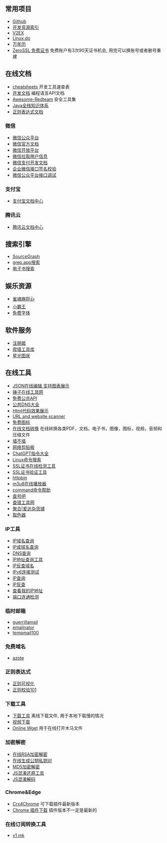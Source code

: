 ## 常用项目
- [Github](https://github.com/dashboard-feed)
- [开发资源索引](https://free-for.dev/#/)
- [V2EX](https://www.v2ex.com/)
- [Linux.do](https://linux.do/)
- [万年历](https://wannianli.tianqi.com/)
- [ZeroSSL 免费证书](https://app.zerossl.com/dashboard) 免费账户有3次90天证书机会, 用完可以换账号或者删号重建

## 在线文档
- [cheatsheets](https://devhints.io/)  开发工具速查表
- [开发文档](https://devdocs.io/)  编程语言API文档
- [Awesome-Redteam](https://github.com/Threekiii/Awesome-Redteam/blob/master/README.md)  安全工具集
- [Java全栈知识体系](https://pdai.tech/)
- [正则表达式文档](https://github.com/ziishaned/learn-regex/blob/master/translations/README-cn.md)

### 微信
- [微信公众平台](https://mp.weixin.qq.com/)
- [微信官方文档](https://developers.weixin.qq.com/doc/)
- [微信开放平台](https://open.weixin.qq.com/)
- [微信拉取用户信息](https://wohugb.gitbooks.io/wechat/content/authorize/step_four.html)
- [微信支付开发文档](https://pay.weixin.qq.com/wiki/doc/api/jsapi.php?chapter=1_1)
- [企业微信接口签名校验](https://work.weixin.qq.com/api/jsapisign)
- [微信公众平台接口调试](https://mp.weixin.qq.com/debug/)

### 支付宝
- [支付宝文档中心](https://opendocs.alipay.com/open/common/abilitymap)

### 腾讯云
- [腾讯云文档中心](https://cloud.tencent.com/document/product)

## 搜索引擎
- [SourceGraph](https://sourcegraph.com/search)
- [grep.app搜索](https://grep.app/)
- [电子书搜索](https://book.tstrs.me/)

## 娱乐资源
- [雀魂麻将👍](https://game.maj-soul.com/1/)
- [小霸王](https://www.yikm.net/)
- [免费字体](https://wangchujiang.com/free-font/)

## 软件服务
- [注册姬](https://tools.565676.xyz/)
- [爬墙工具库](https://repo.trojan-cdn.com/)
- [星光图床](https://stardots.ink/zh)

## 在线工具
- [JSON在线编辑 支持图表展示](https://json4u.cn/editor)
- [锤子在线工具网](https://www.toolhelper.cn/)
- [免费公共API](https://www.freepublicapis.com/)
- [公共DNS大全](https://toolb.cn/publicdns)
- [Html代码效果展示](https://www.runoob.com/try/try.php?filename=trycss_navbar_vertical&basepath=0)
- [URL and website scanner](https://urlscan.io/)
- [免费图标](https://icon-icons.com/zh/)
- [在线文档转换](https://www.aconvert.com/cn/)  在线转换各类PDF，文档，电子书，图像，图标，视频，音频和压缩文件  
- [墙不墙](https://downforeveryoneorjustme.com/)
- [网络剪贴板](https://netcut.cn/)
- [ChatGPT指令大全](https://www.explainthis.io/zh-hans/chatgpt)
- [Linux命令搜索](https://wangchujiang.com/linux-command/)
- [SSL证书在线检测工具](https://csr.chinassl.net/ssl-checker.html)
- [SSL证书验证工具](https://www.dute.org/ssl-validate)
- [httpbin](http://www.httpbin.org/)
- [m3u8在线播放器](http://m3u8player.org/)
- [command命令帮助](https://commandnotfound.cn/)
- [查号吧](https://www.chahaoba.com/)
- [查错工具网](http://24log.chacuo.net/)
- [聚合|爱达杂货铺](https://adzhp.cn/)
- [取色器](https://www.jyshare.com/front-end/6210/#f4329c)
### IP工具
- [IP域名查询](https://ping0.cc/)
- [IP或域名查询](https://site.ip138.com/)
- [DNS查询](https://ipw.cn/dns/)
- [IP地址查询工具](https://zh-hans.ipshu.com/)
- [IP反查域名](https://www.dnsgrep.cn/ip)
- [IPv6连接测试](https://test-ipv6.com/index.html.zh_CN)
- [IP查询](https://ip.ainou.moe/)
- [IP反查](https://dns.aizhan.com/)
- [查看我的IP地址](https://ip.skk.moe)
- [端口连通检测](http://port.ping.pe/)
### 临时邮箱
- [guerrillamail](https://www.guerrillamail.com/zh/inbox)
- [emailnator](https://www.emailnator.com/)
- [tempmail100](https://tempmail100.com/zh-cn/)
### 免费域名
- [azote](https://www.azote.org/index.html)
### 正则表达式
- [正则可视化](https://regex-vis.com/)
- [正则校验101](https://regex101.com/)
### 下载工具
- [下载工具](https://d.serctl.com/) 离线下载文件, 用于本地下载慢的情况
- [视频下载](https://cobalt.tools/)
- [Online Wget](https://wget.alanreed.org/) 用于在线打开木马文件
### 加密解密
- [在线RSA加密解密](https://the-x.cn/cryptography/Rsa.aspx)
- [在线生成公钥私钥对](http://www.metools.info/code/c80.html)
- [MD5加密解密](https://www.md5online.org/md5-encrypt.html)
- [JS混淆还原工具](https://tool.lu/js)
- [JS混淆解码](https://lelinhtinh.github.io/de4js/)
### Chrome&Edge
- [Crx4Chrome](https://www.crx4chrome.com/) 可下载插件最新版本
- [Chrome 插件下载](https://crxdl.com/) 插件版本不一定是最新的 
### 在线订阅转换工具
- [v1.mk](https://suburl.v1.mk/)